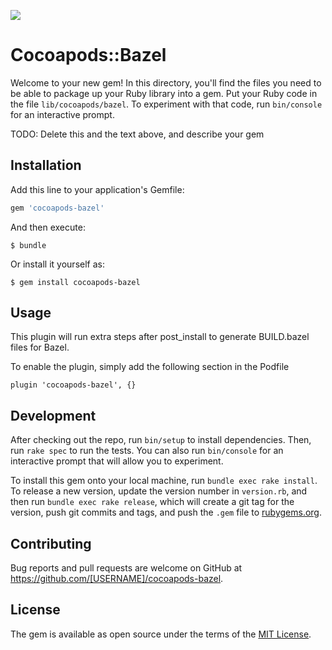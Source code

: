![](https://github.com/ob/cocoapods-bazel/workflows/master/badge.svg)

# Cocoapods::Bazel

Welcome to your new gem! In this directory, you'll find the files you need to be able to package up your Ruby library into a gem. Put your Ruby code in the file `lib/cocoapods/bazel`. To experiment with that code, run `bin/console` for an interactive prompt.

TODO: Delete this and the text above, and describe your gem

## Installation

Add this line to your application's Gemfile:

```ruby
gem 'cocoapods-bazel'
```

And then execute:

    $ bundle

Or install it yourself as:

    $ gem install cocoapods-bazel

## Usage

This plugin will run extra steps after post_install to generate BUILD.bazel files for Bazel.

To enable the plugin, simply add the following section in the Podfile
```
plugin 'cocoapods-bazel', {}
```

## Development

After checking out the repo, run `bin/setup` to install dependencies. Then, run `rake spec` to run the tests. You can also run `bin/console` for an interactive prompt that will allow you to experiment.

To install this gem onto your local machine, run `bundle exec rake install`. To release a new version, update the version number in `version.rb`, and then run `bundle exec rake release`, which will create a git tag for the version, push git commits and tags, and push the `.gem` file to [rubygems.org](https://rubygems.org).

## Contributing

Bug reports and pull requests are welcome on GitHub at https://github.com/[USERNAME]/cocoapods-bazel.

## License

The gem is available as open source under the terms of the [MIT License](https://opensource.org/licenses/MIT).
